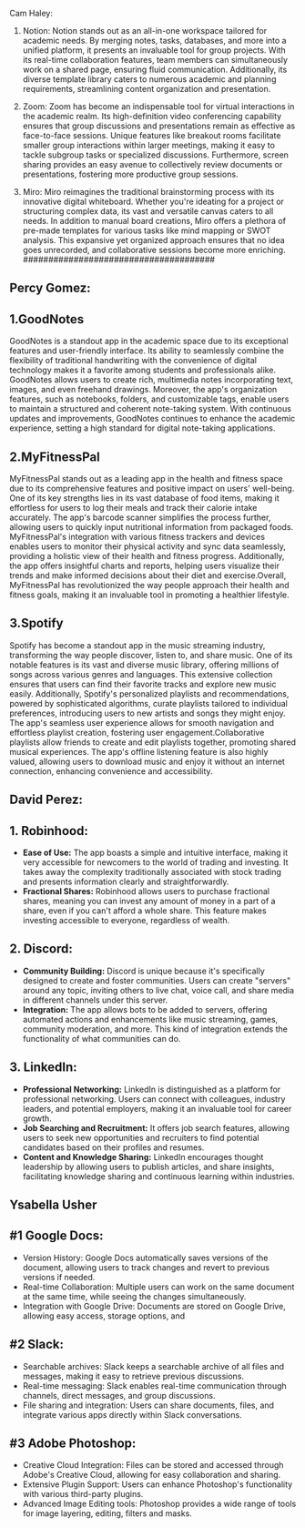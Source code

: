 Cam Haley:

1. Notion:
Notion stands out as an all-in-one workspace tailored for academic needs. By merging notes, tasks, databases, and more into a unified platform, it presents an invaluable tool for group projects. With its real-time collaboration features, team members can simultaneously work on a shared page, ensuring fluid communication. Additionally, its diverse template library caters to numerous academic and planning requirements, streamlining content organization and presentation.

2. Zoom:
Zoom has become an indispensable tool for virtual interactions in the academic realm. Its high-definition video conferencing capability ensures that group discussions and presentations remain as effective as face-to-face sessions. Unique features like breakout rooms facilitate smaller group interactions within larger meetings, making it easy to tackle subgroup tasks or specialized discussions. Furthermore, screen sharing provides an easy avenue to collectively review documents or presentations, fostering more productive group sessions.

3. Miro:
Miro reimagines the traditional brainstorming process with its innovative digital whiteboard. Whether you're ideating for a project or structuring complex data, its vast and versatile canvas caters to all needs. In addition to manual board creations, Miro offers a plethora of pre-made templates for various tasks like mind mapping or SWOT analysis. This expansive yet organized approach ensures that no idea goes unrecorded, and collaborative sessions become more enriching.
######################################


## Percy Gomez:
## 1.GoodNotes
GoodNotes is a standout app in the academic space due to its exceptional features and user-friendly interface. Its ability to seamlessly combine the flexibility of traditional handwriting with the convenience of digital technology makes it a favorite among students and professionals alike. GoodNotes allows users to create rich, multimedia notes incorporating text, images, and even freehand drawings. Moreover, the app's organization features, such as notebooks, folders, and customizable tags, enable users to maintain a structured and coherent note-taking system. With continuous updates and improvements, GoodNotes continues to enhance the academic experience, setting a high standard for digital note-taking applications.
## 2.MyFitnessPal
MyFitnessPal stands out as a leading app in the health and fitness space due to its comprehensive features and positive impact on users' well-being. One of its key strengths lies in its vast database of food items, making it effortless for users to log their meals and track their calorie intake accurately. The app's barcode scanner simplifies the process further, allowing users to quickly input nutritional information from packaged foods. MyFitnessPal's integration with various fitness trackers and devices enables users to monitor their physical activity and sync data seamlessly, providing a holistic view of their health and fitness progress. Additionally, the app offers insightful charts and reports, helping users visualize their trends and make informed decisions about their diet and exercise.Overall, MyFitnessPal has revolutionized the way people approach their health and fitness goals, making it an invaluable tool in promoting a healthier lifestyle.
## 3.Spotify
Spotify has become a standout app in the music streaming industry, transforming the way people discover, listen to, and share music. One of its notable features is its vast and diverse music library, offering millions of songs across various genres and languages. This extensive collection ensures that users can find their favorite tracks and explore new music easily. Additionally, Spotify's personalized playlists and recommendations, powered by sophisticated algorithms, curate playlists tailored to individual preferences, introducing users to new artists and songs they might enjoy. The app's seamless user experience allows for smooth navigation and effortless playlist creation, fostering user engagement.Collaborative playlists allow friends to create and edit playlists together, promoting shared musical experiences. The app's offline listening feature is also highly valued, allowing users to download music and enjoy it without an internet connection, enhancing convenience and accessibility.







## David Perez:
## 1. Robinhood:
- **Ease of Use:** The app boasts a simple and intuitive interface, making it very accessible for newcomers to the world of trading and investing. It takes away the complexity traditionally associated with stock trading and presents information clearly and straightforwardly.
- **Fractional Shares:** Robinhood allows users to purchase fractional shares, meaning you can invest any amount of money in a part of a share, even if you can't afford a whole share. This feature makes investing accessible to everyone, regardless of wealth.

## 2. Discord:
- **Community Building:** Discord is unique because it's specifically designed to create and foster communities. Users can create "servers" around any topic, inviting others to live chat, voice call, and share media in different channels under this server.
- **Integration:** The app allows bots to be added to servers, offering automated actions and enhancements like music streaming, games, community moderation, and more. This kind of integration extends the functionality of what communities can do.

## 3. LinkedIn:
- **Professional Networking:** LinkedIn is distinguished as a platform for professional networking. Users can connect with colleagues, industry leaders, and potential employers, making it an invaluable tool for career growth.
- **Job Searching and Recruitment:** It offers job search features, allowing users to seek new opportunities and recruiters to find potential candidates based on their profiles and resumes.
- **Content and Knowledge Sharing:** LinkedIn encourages thought leadership by allowing users to publish articles, and share insights, facilitating knowledge sharing and continuous learning within industries.


## Ysabella Usher
## #1 Google Docs:
- Version History: Google Docs automatically saves versions of the document, allowing users to track changes and revert to previous versions if needed. 
- Real-time Collaboration: Multiple users can work on the same document at the same time, while seeing the changes simultaneously. 
- Integration with Google Drive: Documents are stored on Google Drive, allowing easy access, storage options, and 
## #2 Slack:
- Searchable archives: Slack keeps a searchable archive of all files and messages, making it easy to retrieve previous discussions. 
- Real-time messaging: Slack enables real-time communication through channels, direct messages, and group discussions. 
- File sharing and integration: Users can share documents, files, and integrate various apps directly within Slack conversations.
## #3 Adobe Photoshop:
- Creative Cloud Integration: Files can be stored and accessed through Adobe's Creative Cloud, allowing for easy collaboration and sharing.
- Extensive Plugin Support: Users can enhance Photoshop's functionality with various third-party plugins. 
- Advanced Image Editing tools: Photoshop provides a wide range of tools for image layering, editing, filters and masks. 